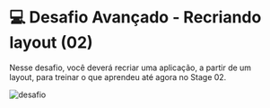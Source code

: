 
# 💻 Desafio Avançado - Recriando layout (02)

Nesse desafio, você deverá recriar uma aplicação, a partir de um layout, para treinar o que aprendeu até agora no Stage 02.

![desafio](https://gcdnb.pbrd.co/images/h2QxmeIQAmDs.png?o=1)

